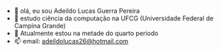  - 👋 olá, eu sou Adeildo Lucas Guerra Pereira
- 👀 estudo ciência da computação na UFCG (Universidade Federal de Campina Grande)
- 🌱 Atualmente estou na metade do quarto periodo
- 📫 email: adeildolucas26@hotmail.com

 
